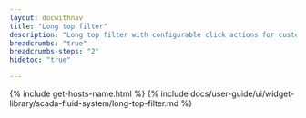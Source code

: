 ```yaml
---
layout: docwithnav
title: "Long top filter"
description: "Long top filter with configurable click actions for custom operations, dashboard manipulation, etc."
breadcrumbs: "true"
breadcrumbs-steps: "2"
hidetoc: "true"

---
```

{% include get-hosts-name.html %}
{% include docs/user-guide/ui/widget-library/scada-fluid-system/long-top-filter.md %}
